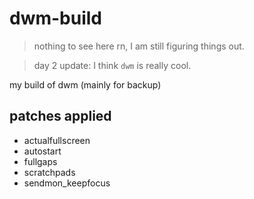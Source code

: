# dwm-build

> nothing to see here rn, I am still figuring things out.

> day 2 update: I think `dwm` is really cool.

my build of dwm (mainly for backup)

## patches applied

* actualfullscreen
* autostart
* fullgaps
* scratchpads
* sendmon_keepfocus
